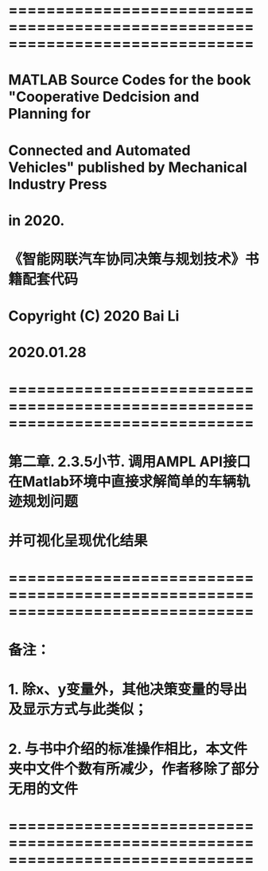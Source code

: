 # ==============================================================================
#  MATLAB Source Codes for the book "Cooperative Dedcision and Planning for
#  Connected and Automated Vehicles" published by Mechanical Industry Press
#  in 2020.
# 《智能网联汽车协同决策与规划技术》书籍配套代码
#  Copyright (C) 2020 Bai Li
#  2020.01.28
# ==============================================================================
#  第二章. 2.3.5小节. 调用AMPL API接口在Matlab环境中直接求解简单的车辆轨迹规划问题
#  并可视化呈现优化结果
# ==============================================================================
#  备注：
#  1. 除x、y变量外，其他决策变量的导出及显示方式与此类似；
#  2. 与书中介绍的标准操作相比，本文件夹中文件个数有所减少，作者移除了部分无用的文件
# ==============================================================================
